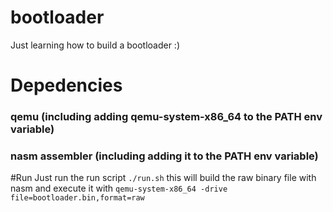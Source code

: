 # bootloader
Just learning how to build a bootloader :)


# Depedencies
### qemu (including adding qemu-system-x86_64 to the PATH env variable)
### nasm assembler (including adding it to the PATH env variable)

#Run
Just run the run script `./run.sh`
this will build the raw binary file with nasm and execute it with 
```qemu-system-x86_64 -drive file=bootloader.bin,format=raw```
